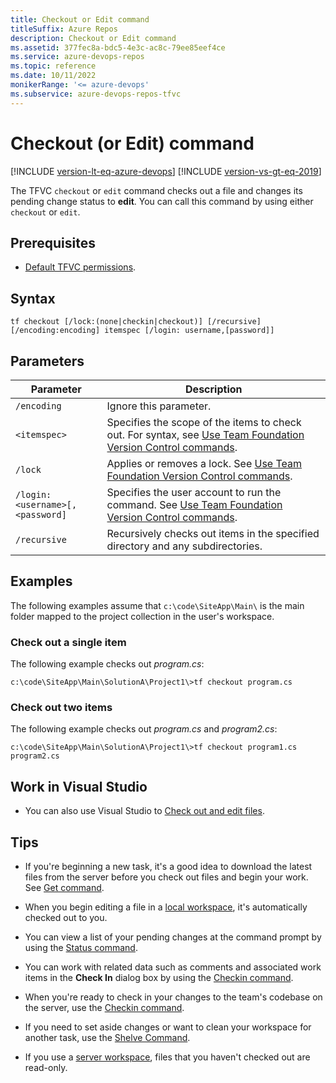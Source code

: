 ```yaml
---
title: Checkout or Edit command
titleSuffix: Azure Repos
description: Checkout or Edit command
ms.assetid: 377fec8a-bdc5-4e3c-ac8c-79ee85eef4ce
ms.service: azure-devops-repos
ms.topic: reference
ms.date: 10/11/2022
monikerRange: '<= azure-devops'
ms.subservice: azure-devops-repos-tfvc
---
```



# Checkout (or Edit) command

[!INCLUDE [version-lt-eq-azure-devops](../../includes/version-lt-eq-azure-devops.md)]
[!INCLUDE [version-vs-gt-eq-2019](../../includes/version-vs-gt-eq-2019.md)]

The TFVC `checkout` or `edit` command checks out a file and changes its pending change status to **edit**. You can call this command by using either `checkout` or `edit`.

## Prerequisites

- [Default TFVC permissions](../../organizations/security/default-tfvc-permissions.md).

## Syntax

```
tf checkout [/lock:(none|checkin|checkout)] [/recursive] [/encoding:encoding] itemspec [/login: username,[password]]
```

## Parameters

|**Parameter**|**Description**|
|---|---|
|`/encoding`|Ignore this parameter.|
|`<itemspec>`|Specifies the scope of the items to check out. For syntax, see [Use Team Foundation Version Control commands](use-team-foundation-version-control-commands.md).|
|`/lock`|Applies or removes a lock. See [Use Team Foundation Version Control commands](use-team-foundation-version-control-commands.md#itemspec).|
|`/login:<username>[,<password]`|Specifies the user account to run the command. See [Use Team Foundation Version Control commands](use-team-foundation-version-control-commands.md).|
|`/recursive`|Recursively checks out items in the specified directory and any subdirectories.|

## Examples

The following examples assume that `c:\code\SiteApp\Main\` is the main folder mapped to the project collection in the user's workspace.

### Check out a single item

The following example checks out *program.cs*:

```
c:\code\SiteApp\Main\SolutionA\Project1\>tf checkout program.cs
```

### Check out two items

The following example checks out *program.cs* and *program2.cs*:

```
c:\code\SiteApp\Main\SolutionA\Project1\>tf checkout program1.cs program2.cs
```

## Work in Visual Studio

- You can also use Visual Studio to [Check out and edit files](check-out-edit-files.md).

## Tips

- If you're beginning a new task, it's a good idea to download the latest files from the server before you check out files and begin your work. See [Get command](get-command.md).

- When you begin editing a file in a [local workspace](decide-between-using-local-server-workspace.md), it's automatically checked out to you.

- You can view a list of your pending changes at the command prompt by using the [Status command](status-command.md).

- You can work with related data such as comments and associated work items in the **Check In** dialog box by using the [Checkin command](checkin-command.md).

- When you're ready to check in your changes to the team's codebase on the server, use the [Checkin command](checkin-command.md).

- If you need to set aside changes or want to clean your workspace for another task, use the [Shelve Command](shelve-command.md).

- If you use a [server workspace](decide-between-using-local-server-workspace.md), files that you haven't checked out are read-only.
